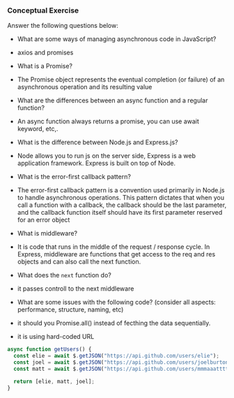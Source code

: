 ### Conceptual Exercise

Answer the following questions below:

- What are some ways of managing asynchronous code in JavaScript?
- axios and promises

- What is a Promise?
- The Promise object represents the eventual completion (or failure) of an asynchronous operation and its resulting value

- What are the differences between an async function and a regular function?
- An async function always returns a promise, you can use await keyword, etc,.

- What is the difference between Node.js and Express.js?
- Node allows you to run js on the server side, Express is a web application framework. Express is built on top of Node.

- What is the error-first callback pattern?
- The error-first callback pattern is a convention used primarily in Node.js to handle asynchronous operations. This pattern dictates that when you call a function with a callback, the callback should be the last parameter, and the callback function itself should have its first parameter reserved for an error object

- What is middleware?
- It is code that runs in the middle of the request / response cycle. In Express, middleware are functions that get access to the req and res objects and can also call the next function.

- What does the `next` function do?
- it passes controll to the next middleware

- What are some issues with the following code? (consider all aspects: performance, structure, naming, etc)
- it should you Promise.all() instead of fecthing the data sequentially.
- it is using hard-coded URL

```js
async function getUsers() {
  const elie = await $.getJSON("https://api.github.com/users/elie");
  const joel = await $.getJSON("https://api.github.com/users/joelburton");
  const matt = await $.getJSON("https://api.github.com/users/mmmaaatttttt");

  return [elie, matt, joel];
}
```
